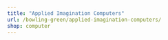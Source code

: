 ```yaml
---
title: "Applied Imagination Computers"
url: /bowling-green/applied-imagination-computers/
shop: computer
---
```

